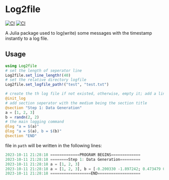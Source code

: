 # Log2file
[![CI](https://github.com/xuestrange/Log2file/actions/workflows/CI.yml/badge.svg?branch=main&event=status)](https://github.com/xuestrange/Log2file/actions/workflows/CI.yml)
[![CI](https://github.com/xuestrange/Log2file/actions/workflows/CI.yml/badge.svg)](https://github.com/xuestrange/Log2file/actions/workflows/CI.yml)


A Julia package used to log(write) some messages with the timestamp instantly to a log file.

## Usage
``` Julia
using Log2file
# set the length of seperator line
Log2file.set_line_length!(40)
# set the relative directory logfile
Log2file.set_logfile_path!("test", "test.txt")

# create the th log file if not existed, otherwise, empty it; add a line of program begins
@init_log
# add section seperator with the medium being the section title
@section "Step 1: Data Generation"
a = [1, 2, 3]
b = randn(2, 2)
# the main logging command
@log "a = $(a)"
@log "a = $(a), b = $(b)"
@section "END"
```
file in `path` will be written in the following lines:
``` Julia
2023-10-11 21:28:18 =============PROGRAM BEGINS=============
2023-10-11 21:28:18 ========Step 1: Data Generation=========
2023-10-11 21:28:18 a = [1, 2, 3] 
2023-10-11 21:28:18 a = [1, 2, 3], b = [-0.200330 -1.897242; 0.473479 0.508349] 
2023-10-11 21:28:18 ==================END===================
```
